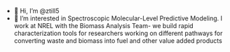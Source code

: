 - 👋 Hi, I’m @ztill5
- 👀 I’m interested in  Spectroscopic Molecular-Level Predictive Modeling. I work at NREL with the Biomass Analysis Team- we build rapid characterization tools for researchers working on different pathways for converting waste and biomass into fuel and other value added products


